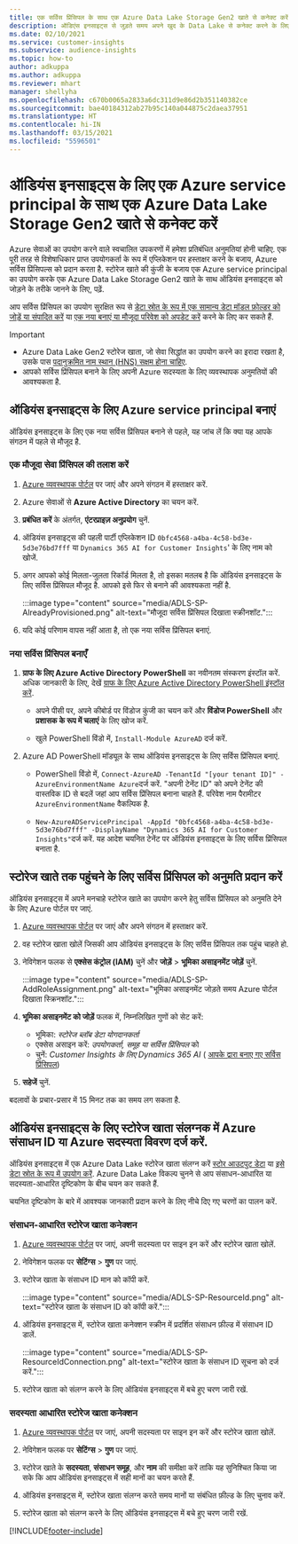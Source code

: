 ```yaml
---
title: एक सर्विस प्रिंसिपल के साथ एक Azure Data Lake Storage Gen2 खाते से कनेक्ट करें
description: ऑडिएंस इनसाइट्स से जुड़ते समय अपने खुद के Data Lake से कनेक्ट करने के लिए ऑडिएंस इनसाइट्स के लिए एक Azure service principal का उपयोग करें.
ms.date: 02/10/2021
ms.service: customer-insights
ms.subservice: audience-insights
ms.topic: how-to
author: adkuppa
ms.author: adkuppa
ms.reviewer: mhart
manager: shellyha
ms.openlocfilehash: c670b0065a2833a6dc311d9e86d2b351140382ce
ms.sourcegitcommit: bae40184312ab27b95c140a044875c2daea37951
ms.translationtype: HT
ms.contentlocale: hi-IN
ms.lasthandoff: 03/15/2021
ms.locfileid: "5596501"
---
```

# <a name="connect-to-an-azure-data-lake-storage-gen2-account-with-an-azure-service-principal-for-audience-insights"></a>ऑडियंस इनसाइट्स के लिए एक Azure service principal के साथ एक Azure Data Lake Storage Gen2 खाते से कनेक्ट करें

Azure सेवाओं का उपयोग करने वाले स्वचालित उपकरणों में हमेशा प्रतिबंधित अनुमतियां होनी चाहिए. एक पूरी तरह से विशेषाधिकार प्राप्त उपयोगकर्ता के रूप में एप्लिकेशन पर हस्ताक्षर करने के बजाय, Azure सर्विस प्रिंसिपल्स को प्रदान करता है. स्टोरेज खाते की कुंजी के बजाय एक Azure service principal का उपयोग करके एक Azure Data Lake Storage Gen2 खाते के साथ ऑडियंस इनसाइट्स को जोड़ने के तरीके जानने के लिए, पढ़ें. 

आप सर्विस प्रिंसिपल का उपयोग सुरक्षित रूप से [डेटा स्रोत के रूप में एक सामान्य डेटा मॉडल फ़ोल्डर को जोड़ें या संपादित करें](connect-common-data-model.md) या [एक नया बनाएं या मौजूदा परिवेश को अपडेट करें](manage-environments.md#create-an-environment-in-an-existing-organization) करने के लिए कर सकते हैं.

> [!IMPORTANT]
> - Azure Data Lake Gen2 स्टोरेज खाता, जो सेवा सिद्धांत का उपयोग करने का इरादा रखता है, उसके पास [पदानुक्रमित नाम स्थान (HNS) सक्षम होना चाहिए](/azure/storage/blobs/data-lake-storage-namespace).
> - आपको सर्विस प्रिंसिपल बनाने के लिए अपनी Azure सदस्यता के लिए व्यवस्थापक अनुमतियों की आवश्यकता है.

## <a name="create-azure-service-principal-for-audience-insights"></a>ऑडियंस इनसाइट्स के लिए Azure service principal बनाएं

ऑडियंस इनसाइट्स के लिए एक नया सर्विस प्रिंसिपल बनाने से पहले, यह जांच लें कि क्या यह आपके संगठन में पहले से मौजूद है.

### <a name="look-for-an-existing-service-principal"></a>एक मौजूदा सेवा प्रिंसिपल की तलाश करें

1. [Azure व्यवस्थापक पोर्टल](https://portal.azure.com) पर जाएं और अपने संगठन में हस्ताक्षर करें.

2. Azure सेवाओं से **Azure Active Directory** का चयन करें.

3. **प्रबंधित करें** के अंतर्गत, **एंटरप्राइज़ अनुप्रयोग** चुनें.

4. ऑडियंस इनसाइट्स की पहली पार्टी एप्लिकेशन ID `0bfc4568-a4ba-4c58-bd3e-5d3e76bd7fff` या `Dynamics 365 AI for Customer Insights`' के लिए नाम को खोजें.

5. अगर आपको कोई मिलता-जुलता रिकॉर्ड मिलता है, तो इसका मतलब है कि ऑडियंस इनसाइट्स के लिए सर्विस प्रिंसिपल मौजूद है. आपको इसे फिर से बनाने की आवश्यकता नहीं है.
   
   :::image type="content" source="media/ADLS-SP-AlreadyProvisioned.png" alt-text="मौजूदा सर्विस प्रिंसिपल दिखाता स्क्रीनशॉट.":::
   
6. यदि कोई परिणाम वापस नहीं आता है, तो एक नया सर्विस प्रिंसिपल बनाएं.

### <a name="create-a-new-service-principal"></a>नया सर्विस प्रिंसिपल बनाएँ

1. **ग्राफ के लिए Azure Active Directory PowerShell** का नवीनतम संस्करण इंस्टॉल करें. अधिक जानकारी के लिए, देखें [ग्राफ के लिए Azure Active Directory PowerShell इंस्टॉल करें](/powershell/azure/active-directory/install-adv2).
   - अपने पीसी पर, अपने कीबोर्ड पर विंडोज कुंजी का चयन करें और **विंडोज PowerShell** और **प्रशासक के रूप में चलाएं** के लिए खोज करें.
   
   - खुले PowerShell विंडो में, `Install-Module AzureAD` दर्ज करें.

2. Azure AD PowerShell मॉड्यूल के साथ ऑडियंस इनसाइट्स के लिए सर्विस प्रिंसिपल बनाएं.
   - PowerShell विंडो में, `Connect-AzureAD -TenantId "[your tenant ID]" -AzureEnvironmentName Azure`दर्ज करें. "अपनी टेनेंट ID" को अपने टेनेंट की वास्तविक ID से बदलें जहां आप सर्विस प्रिंसिपल बनाना चाहते हैं. परिवेश नाम पैरामीटर `AzureEnvironmentName` वैकल्पिक है.
  
   - `New-AzureADServicePrincipal -AppId "0bfc4568-a4ba-4c58-bd3e-5d3e76bd7fff" -DisplayName "Dynamics 365 AI for Customer Insights"`दर्ज करें. यह आदेश चयनित टेनेंट पर ऑडियंस इनसाइट्स के लिए सर्विस प्रिंसिपल बनाता है.  

## <a name="grant-permissions-to-the-service-principal-to-access-the-storage-account"></a>स्टोरेज खाते तक पहुंचने के लिए सर्विस प्रिंसिपल को अनुमति प्रदान करें

ऑडियंस इनसाइट्स में अपने मनचाहे स्टोरेज खाते का उपयोग करने हेतु सर्विस प्रिंसिपल को अनुमति देने के लिए Azure पोर्टल पर जाएं.

1. [Azure व्यवस्थापक पोर्टल](https://portal.azure.com) पर जाएं और अपने संगठन में हस्ताक्षर करें.

1. वह स्टोरेज खाता खोलें जिसकी आप ऑडियंस इनसाइट्स के लिए सर्विस प्रिंसिपल तक पहुंच चाहते हो.

1. नेविगेशन फलक से **एक्सेस कंट्रोल (IAM)** चुनें और **जोड़ें** > **भूमिका असाइनमेंट जोड़ें** चुनें.
   
   :::image type="content" source="media/ADLS-SP-AddRoleAssignment.png" alt-text="भूमिका असाइनमेंट जोड़ते समय Azure पोर्टल दिखाता स्क्रिनशॉट.":::
   
1. **भूमिका असाइनमेंट को जोड़ें** फलक में, निम्नलिखित गुणों को सेट करें:
   - भूमिका: *स्टोरेज ब्लॉब डेटा योगदानकर्ता*
   - एक्सेस असाइन करें: *उपयोगकर्ता, समूह या सर्विस प्रिंसिपल* को
   - चुनें: *Customer Insights के लिए Dynamics 365 AI* ( [आपके द्वारा बनाए गए सर्विस प्रिंसिपल](#create-a-new-service-principal))

1.  **सहेजें** चुनें.

बदलावों के प्रचार-प्रसार में 15 मिनट तक का समय लग सकता है.

## <a name="enter-the-azure-resource-id-or-the-azure-subscription-details-in-the-storage-account-attachment-to-audience-insights"></a>ऑडियंस इनसाइट्स के लिए स्टोरेज खाता संलग्नक में Azure संसाधन ID या Azure सदस्यता विवरण दर्ज करें.

ऑडियंस इनसाइट्स में एक Azure Data Lake स्टोरेज खाता संलग्न करें [स्टोर आउटपुट डेटा](manage-environments.md) या [इसे डेटा स्रोत के रूप में उपयोग करें](connect-common-data-service-lake.md). Azure Data Lake विकल्प चुनने से आप संसाधन-आधारित या सदस्यता-आधारित दृष्टिकोण के बीच चयन कर सकते हैं.

चयनित दृष्टिकोण के बारे में आवश्यक जानकारी प्रदान करने के लिए नीचे दिए गए चरणों का पालन करें.

### <a name="resource-based-storage-account-connection"></a>संसाधन-आधारित स्टोरेज खाता कनेक्शन

1. [Azure व्यवस्थापक पोर्टल](https://portal.azure.com) पर जाएं, अपनी सदस्यता पर साइन इन करें और स्टोरेज खाता खोलें.

1. नेविगेशन फलक पर **सेटिंग्स** > **गुण** पर जाएं.

1. स्टोरेज खाता के संसाधन ID मान को कॉपी करें.

   :::image type="content" source="media/ADLS-SP-ResourceId.png" alt-text="स्टोरेज खाता के संसाधन ID को कॉपी करें.":::

1. ऑडियंस इनसाइट्स में, स्टोरेज खाता कनेक्शन स्क्रीन में प्रदर्शित संसाधन फ़ील्ड में संसाधन ID डालें.

   :::image type="content" source="media/ADLS-SP-ResourceIdConnection.png" alt-text="स्टोरेज खाता के संसाधन ID सूचना को दर्ज करें.":::   
   
1. स्टोरेज खाता को संलग्न करने के लिए ऑडियंस इनसाइट्स में बचे हुए चरण जारी रखें.

### <a name="subscription-based-storage-account-connection"></a>सदस्यता आधारित स्टोरेज खाता कनेक्शन

1. [Azure व्यवस्थापक पोर्टल](https://portal.azure.com) पर जाएं, अपनी सदस्यता पर साइन इन करें और स्टोरेज खाता खोलें.

1. नेविगेशन फलक पर **सेटिंग्स** > **गुण** पर जाएं.

1. स्टोरेज खाते के **सदस्यता**, **संसाधन समूह**, और **नाम** की समीक्षा करें ताकि यह सुनिश्चित किया जा सके कि आप ऑडियंस इनसाइट्स में सही मानों का चयन करते हैं.

1. ऑडियंस इनसाइट्स में, स्टोरेज खाता संलग्न करते समय मानों या संबंधित फ़ील्ड के लिए चुनाव करें.
   
1. स्टोरेज खाता को संलग्न करने के लिए ऑडियंस इनसाइट्स में बचे हुए चरण जारी रखें.


[!INCLUDE[footer-include](../includes/footer-banner.md)]